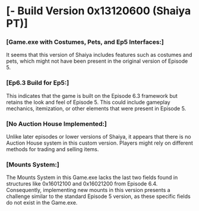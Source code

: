 # [- Build Version 0x13120600 (Shaiya PT)]

### [Game.exe with Costumes, Pets, and Ep5 Interfaces:]
It seems that this version of Shaiya includes features such as costumes and pets, which might not have been present in the original version of Episode 5.

### [Ep6.3 Build for Ep5:]
This indicates that the game is built on the Episode 6.3 framework but retains the look and feel of Episode 5. This could include gameplay mechanics, itemization, or other elements that were present in Episode 5.

### [No Auction House Implemented:]
Unlike later episodes or lower versions of Shaiya, it appears that there is no Auction House system in this custom version. Players might rely on different methods for trading and selling items.

### [Mounts System:]
The Mounts System in this Game.exe lacks the last two fields found in structures like 0x16012100 and 0x16021200 from Episode 6.4. Consequently, implementing new mounts in this version presents a challenge similar to the standard Episode 5 version, as these specific fields do not exist in the Game.exe.